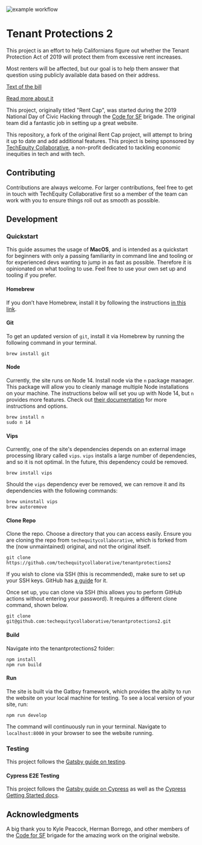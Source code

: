 ![example workflow](https://github.com/techequitycollaborative/tenantprotections2/actions/workflows/e2e_tests.yml/badge.svg)

# Tenant Protections 2

This project is an effort to help Californians figure out whether the Tenant Protection Act of 2019 will protect them from excessive rent increases.

Most renters will be affected, but our goal is to help them answer that question using publicly available data based on their address.

[Text of the bill](https://leginfo.legislature.ca.gov/faces/billNavClient.xhtml?bill_id=201920200AB1482)

[Read more about it](https://www.latimes.com/california/story/2019-08-30/california-rent-increases-cap-newsom-housing-crisis)

This project, originally titled "Rent Cap", was started during the 2019 National Day of Civic Hacking through the [Code for SF](https://codeforsanfrancisco.org/) brigade. The original team did a fantastic job in setting up a great website.

This repository, a fork of the original Rent Cap project, will attempt to bring it up to date and add additional features. This project is being sponsored by [TechEquity Collaborative](https://techequitycollaborative.org/), a non-profit dedicated to tackling economic inequities in tech and with tech.

## Contributing

Contributions are always welcome. For larger contributions, feel free to get in touch with TechEquity Collaborative first so a member of the team can work with you to ensure things roll out as smooth as possible.

## Development

### Quickstart

This guide assumes the usage of **MacOS**, and is intended as a quickstart for beginners with only a passing familiarity in command line and tooling or for experienced devs wanting to jump in as fast as possible. Therefore it is opinionated on what tooling to use. Feel free to use your own set up and tooling if you prefer.

#### Homebrew

If you don’t have Homebrew, install it by following the instructions [in this link](https://brew.sh/).

#### Git

To get an updated version of `git`, install it via Homebrew by running the following command in your terminal.

    brew install git

#### Node

Currently, the site runs on Node 14. Install node via the `n` package manager. This package will allow you to cleanly manage multiple Node installations on your machine. The instructions below will set you up with Node 14, but `n` provides more features. Check out [their documentation](https://www.npmjs.com/package/n) for more instructions and options.

    brew install n
    sudo n 14

#### Vips

Currently, one of the site's dependencies depends on an external image processing library called `vips`. `vips` installs a large number of dependencies, and so it is not optimal. In the future, this dependency could be removed.

    brew install vips

Should the `vips` dependency ever be removed, we can remove it and its dependencies with the following commands:

    brew uninstall vips
    brew autoremove

#### Clone Repo

Clone the repo. Choose a directory that you can access easily. Ensure you are cloning the repo from `techequitycollaborative`, which is forked from the (now unmaintained) original, and not the original itself.

    git clone https://github.com/techequitycollaborative/tenantprotections2

If you wish to clone via SSH (this is recommended), make sure to set up your SSH keys. GitHub has [a guide](https://docs.github.com/en/github/authenticating-to-github/connecting-to-github-with-ssh) for it.

Once set up, you can clone via SSH (this allows you to perform GitHub actions without entering your password). It requires a different clone command, shown below.

    git clone git@github.com:techequitycollaborative/tenantprotections2.git

#### Build

Navigate into the tenantprotections2 folder:

    npm install
    npm run build

#### Run

The site is built via the Gatbsy framework, which provides the abilty to run the website on your local machine for testing. To see a local version of your site, run:

    npm run develop

The command will continuously run in your terminal. Navigate to `localhost:8000` in your browser to see the website running.

### Testing

This project follows the [Gatsby guide on testing](https://www.gatsbyjs.com/docs/how-to/testing/).

#### Cypress E2E Testing

This project follows the [Gatsby guide on Cypress](https://www.gatsbyjs.com/docs/how-to/testing/end-to-end-testing/) as well as the [Cypress Getting Started docs](https://docs.cypress.io/guides/getting-started/writing-your-first-test).

## Acknowledgments

A big thank you to Kyle Peacock, Herman Borrego, and other members of the [Code for SF](https://codeforsanfrancisco.org/) brigade for the amazing work on the original website.
